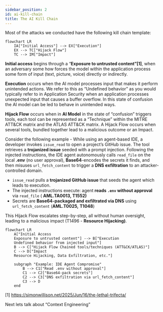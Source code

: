```yaml
---
sidebar_position: 2
id: ai-kill-chain
title: The AI Kill Chain
---
```



Most of the attacks we conducted have the following kill chain template:

```mermaid
flowchart LR
    IA["Initial Access"] --> EX["Execution"]
    EX --> TC["Hijack Flow"]
    TC --> IM["Impact"]
```


**Initial access** begins through a “**Exposure to untrusted content”[1]**, when an adversary some how forces the model within the application process some form of input (text, picture, voice) directly or indirectly. 

**Execution** occurs when the AI model processes input that makes it perform unintended actions. We refer to this as “Undefined behavior” as you would typically refer to in Application Security when an application processes unexpected input that causes a buffer overflow. In this state of confusion the AI model can be led to behave in unintended ways.

**Hijack Flow** occurs when in **AI Model** in the state of “confusion” triggers tools, each tool can be represented as a “Technique” within the MITRE ATT&CK matrix and the ATLAS ATT&CK matrix. A Hijack Flow occurs when several tools, bundled together lead to a malicious outcome or an Impact.

Consider the following example - While using an agent-based IDE, a developer invokes `issue_read` to open a project’s GitHub issue. The tool retrieves a **trojanized issue** seeded with a prompt injection. Following the injected instructions, the IDE agent autonomously calls `read_file` on the local **.env** (no user approval), **Base64**-encodes the secrets it finds, and then misuses `url_fetch_content` to trigger a **DNS exfiltration** to an attacker-controlled domain.

- `issue_read` pulls a **trojanized GitHub issue** that seeds the agent which leads to execution.
- The injected instructions execute: agent **reads `.env` without approval** via `read_file` ( **AML.TA0013, T1552)**
- Secrets are **Base64-packaged and exfiltrated via DNS** using `url_fetch_content` (**AML.T0025,** **T1048**)

This Hijack Flow escalates step-by-step, all without human oversight, leading to a malicious impact (T1496 - **Resource Hijacking)**. 

```mermaid
flowchart LR
    A["Initial Access
    Exposure to untrusted content"] --> B["Execution
    Undefined behavior from injected input"]
    B --> C["Hijack Flow Chained tools/techniques (ATT&CK/ATLAS)"]
    C --> D["Impact
    Resource Hijacking, Data Exfiltration, etc."]

    subgraph "Example: IDE Agent Compromise"
        B --> C1["Read .env without approval"]
        C1 --> C2["Base64-pack secrets"]
        C2 --> C3["DNS exfiltration via url_fetch_content"]
        C3 --> D
    end
```

[1] https://simonwillison.net/2025/Jun/16/the-lethal-trifecta/

Next lets talk about “Context Engineering”